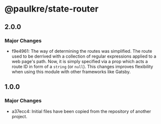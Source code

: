 # @paulkre/state-router

## 2.0.0

### Major Changes

- f9e4961: The way of determining the routes was simplified. The route used to be derrived with a collection of regular expressions applied to a web page's path. Now, it is simply specified via a prop which acts a route ID in form of a `string` (or `null`). This changes improves flexibility when using this module with other frameworks like Gatsby.

## 1.0.0

### Major Changes

- a37ecc4: Initial files have been copied from the repository of another project.
